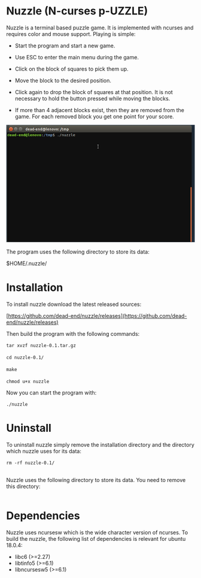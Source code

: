 # Nuzzle (N-curses p-UZZLE)

Nuzzle is a terminal based puzzle game. It is implemented with ncurses and requires color and mouse support. Playing is simple:
                                                                                    
- Start the program and start a new game.                                           
                                                                                    
- Use ESC to enter the main menu during the game.                                   
                                                                                    
- Click on the block of squares to pick them up.                                    
                                                                                    
- Move the block to the desired position.                                           
                                                                                    
- Click again to drop the block of squares at that position. It is not necessary to hold the button pressed while moving the blocks.
                                                                                    
- If more than 4 adjacent blocks exist, then they are removed from the game. For each removed block you get one point for your score.


![Example](res/nuzzle-example.gif)

The program uses the following directory to store its data:

  $HOME/.nuzzle/

# Installation

To install nuzzle download the latest released sources:

[https://github.com/dead-end/nuzzle/releases](https://github.com/dead-end/nuzzle/releases)

Then build the program with the following commands:

```
tar xvzf nuzzle-0.1.tar.gz

cd nuzzle-0.1/

make

chmod u+x nuzzle
```

Now you can start the program with:

```
./nuzzle
```

# Uninstall

To uninstall nuzzle simply remove the installation directory and the directory which nuzzle uses for its data: 

```
rm -rf nuzzle-0.1/


```

Nuzzle uses the following directory to store its data. You need to remove this directory:

```

```

# Dependencies

Nuzzle uses ncursesw which is the wide character version of ncurses. To build the nuzzle, the following list of dependencies is relevant for ubuntu 18.0.4:

- libc6 (>=2.27)
- libtinfo5 (>=6.1)
- libncursesw5 (>=6.1)